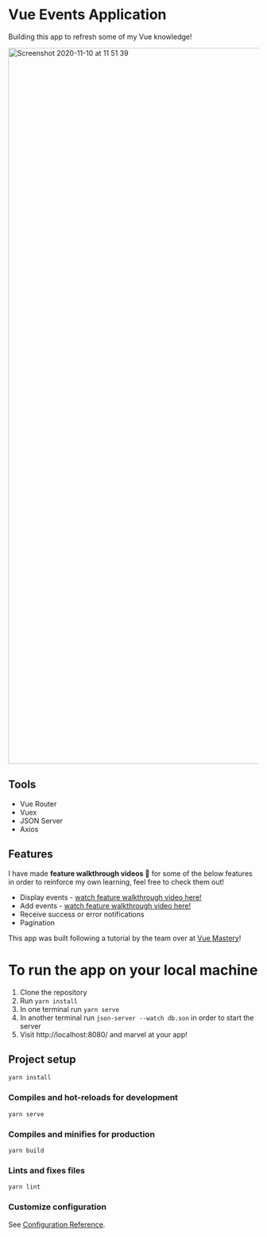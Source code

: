 # Vue Events Application

Building this app to refresh some of my Vue knowledge! 

<img width="1440" alt="Screenshot 2020-11-10 at 11 51 39" src="https://user-images.githubusercontent.com/44571108/98665111-8244d300-234b-11eb-835f-1a32f63ccf5e.png">

## Tools
* Vue Router
* Vuex 
* JSON Server 
* Axios 

## Features 
I have made **feature walkthrough videos 🎥** for some of the below features in order to reinforce my own learning, feel free to check them out!
* Display events - [watch feature walkthrough video here!](https://youtu.be/Yf2FkwbuoJg)
* Add events - [watch feature walkthrough video here!](https://youtu.be/6lIGhbSFxz8)
* Receive success or error notifications
* Pagination

This app was built following a tutorial by the team over at [Vue Mastery](https://www.vuemastery.com/)!

# To run the app on your local machine
1. Clone the repository 
2. Run `yarn install` 
3. In one terminal run `yarn serve` 
4. In another terminal run `json-server --watch db.son` in order to start the server
5. Visit http://localhost:8080/ and marvel at your app!

## Project setup
```
yarn install
```

### Compiles and hot-reloads for development
```
yarn serve
```

### Compiles and minifies for production
```
yarn build
```

### Lints and fixes files
```
yarn lint
```

### Customize configuration
See [Configuration Reference](https://cli.vuejs.org/config/).
